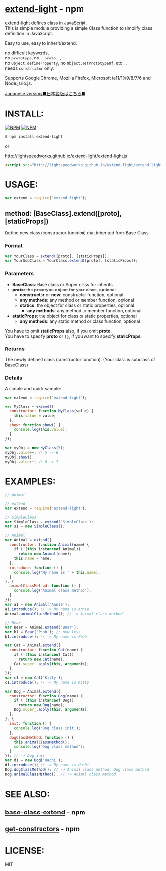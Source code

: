 [extend-light](https://www.npmjs.org/package/extend-light) - npm
====

[extend-light](https://www.npmjs.org/package/extend-light) defines class in JavaScript.<br/>
This is simple module providing a simple Class function to
simplify class definition in JavaScript.

Easy to use, easy to inherit/extend.<br/>

no difficult keywords,<br/>
no `prototype`, no `__proto__`,<br/>
no `Object.defineProperty`, no `Object.setPrototypeOf`, etc ...<br/>
needs `constructor` only.

Supports Google Chrome, Mozilla Firefox, Microsoft ie11/10/9/8/7/6 and Node.js/io.js.

[Japanese version/■日本語版はこちら■](README-JP.md#readme)

# INSTALL:

[![NPM](https://nodei.co/npm/extend-light.png?downloads=true&downloadRank=true&stars=true)](https://nodei.co/npm/extend-light/)
[![NPM](https://nodei.co/npm-dl/extend-light.png?height=2)](https://nodei.co/npm/extend-light/)

```bash
$ npm install extend-light
```

or

http://lightspeedworks.github.io/extend-light/extend-light.js

```html
<script src="http://lightspeedworks.github.io/extend-light/extend-light.js"></script>
```

# USAGE:

```js
var extend = require('extend-light');
```

## method: [BaseClass].extend([proto], [staticProps])

  Define new class (constructor function) that inherited from Base Class.

### Format

```js
var YourClass = extend([proto], [staticProps]);
var YourSubClass = YourClass.extend([proto], [staticProps]);
```

### Parameters

  + **BaseClass**: Base class or Super class for inherits
  + **proto**: the prototype object for your class, optional
    + **constructor** or **new**: constructor function, optional
    + **any methods**: any method or member function, optional
    + **statics**: the object for class or static properties, optional
      + **any methods**: any method or member function, optional
  + **staticProps**: the object for class or static properties, optional
    + **any methods**: any static method or class function, optional

  You have to omit **staticProps** also, if you omit **proto**.<br/>
  You have to specify **proto** or `{}`, if you want to specify **staticProps**.

### Returns

  The newly defined class (constructor function). (Your class is subclass of BaseClass)

### Details

  A simple and quick sample:

```js
var extend = require('extend-light');

var MyClass = extend({
  constructor: function MyClass(value) {
    this.value = value;
  },
  show: function show() {
    console.log(this.value);
  }
});

var myObj = new MyClass(5);
myObj.value++; // 5 -> 6
myObj.show();
myObj.value++; // 6 -> 7
```

# EXAMPLES:

```js
// Animal

// extend
var extend = require('extend-light');

// SimpleClass
var SimpleClass = extend('SimpleClass');
var s1 = new SimpleClass();

// Animal
var Animal = extend({
  constructor: function Animal(name) {
    if (!(this instanceof Animal))
      return new Animal(name);
    this.name = name;
  },
  introduce: function () {
    console.log('My name is ' + this.name);
  }
}, {
  animalClassMethod: function () {
    console.log('Animal class method');
  }
});
var a1 = new Animal('Annie');
a1.introduce(); // -> My name is Annie
Animal.animalClassMethod(); // -> Animal class method

// Bear
var Bear = Animal.extend('Bear');
var b1 = Bear('Pooh'); // new less
b1.introduce(); // -> My name is Pooh

var Cat = Animal.extend({
  constructor: function Cat(name) {
    if (!(this instanceof Cat))
      return new Cat(name);
    Cat.super_.apply(this, arguments);
  }
});
var c1 = new Cat('Kitty');
c1.introduce(); // -> My name is Kitty

var Dog = Animal.extend({
  constructor: function Dog(name) {
    if (!(this instanceof Dog))
      return new Dog(name);
    Dog.super_.apply(this, arguments);
  },
}, {
  init: function () {
    console.log('Dog class init');
  },
  dogClassMethod: function () {
    this.animalClassMethod();
    console.log('Dog class method');
  }
}); // -> Dog init
var d1 = new Dog('Hachi');
d1.introduce(); // -> My name is Hachi
Dog.dogClassMethod(); // -> Animal class method, Dog class method
Dog.animalClassMethod(); // -> Animal class method
```

# SEE ALSO:

## [base-class-extend](https://www.npmjs.org/package/base-class-extend) - npm
## [get-constructors](https://www.npmjs.org/package/get-constructors) - npm

# LICENSE:

  MIT
